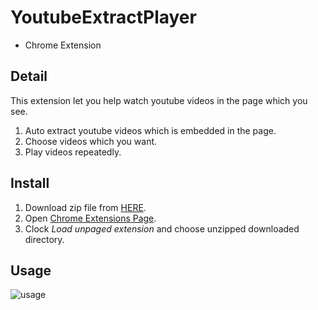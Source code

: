 YoutubeExtractPlayer
=====================
- Chrome Extension

Detail
------
This extension let you help watch youtube videos in the page which you see.

1. Auto extract youtube videos which is embedded in the page.
2. Choose videos which you want.
3. Play videos repeatedly.

Install
-------
1. Download zip file from [HERE](https://github.com/krrrr38/YoutubeExtractPlayer/archive/master.zip).
2. Open [Chrome Extensions Page](chrome://extensions).
3. Clock *Load unpaged extension* and choose unzipped downloaded directory.

Usage
------
![usage](http://krrrr38.github.io/YoutubeExtractPlayer/images/usage.gif)
